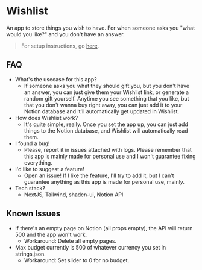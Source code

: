 # Wishlist
An app to store things you wish to have. For when someone asks you "what would you like?" and you don't have an answer.

> For setup instructions, go [here](https://github.com/Alexciao/wishlist/blob/master/doc/SETUP.md).

## FAQ
- What's the usecase for this app?
  - If someone asks you what they should gift you, but you don't have an answer, you can just give them your Wishlist link, or generate a random gift yourself. Anytime you see something that you like, but that you don't wanna buy right away, you can just add it to your Notion database and it'll automatically get updated in Wishlist.
- How does Wishlist work?
  - It's quite simple, really. Once you set the app up, you can just add things to the Notion database, and Wishlist will automatically read them.
- I found a bug!
  - Please, report it in issues attached with logs. Please remember that this app is mainly made for personal use and I won't guarantee fixing everything.
- I'd like to suggest a feature!
  - Open an issue! If I like the feature, I'll try to add it, but I can't guarantee anything as this app is made for personal use, mainly.
- Tech stack?
  - NextJS, Tailwind, shadcn-ui, Notion API

## Known Issues
- If there's an empty page on Notion (all props empty), the API will return 500 and the app won't work.
  - Workaround: Delete all empty pages.
- Max budget currently is 500 of whatever currency you set in strings.json.
  - Workaround: Set slider to 0 for no budget.